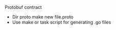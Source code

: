 Protobuf contract
- Dir proto make new file.proto
- Use make or task script for generating .go files